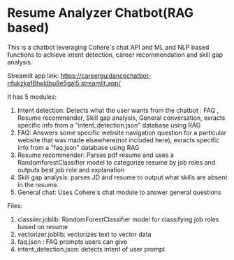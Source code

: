 # Resume Analyzer Chatbot(RAG based)

This is a chatbot leveraging Cohere's chat API and ML and NLP based functions to achieve intent detection, career recommendation and skill gap analysis.

Streamlit app link: https://careerguidancechatbot-nfukzkaf6twldbu9e5gaj5.streamlit.app/

It has 5 modules:
1. Intent detection: Detects what the user wants from the chatbot : FAQ , Resume recommender, Skill gap analysis, General conversation, exracts specific info from a "intent_detection.json" database using RAG
2. FAQ: Answers some specific website navigation question for a particular website that was made elsewhere(not included here), exracts specific info from a "faq.json" database using RAG
3. Resume recommender: Parses pdf resume and uses a RandomforestClassifier model to categorize resume by job roles and outputs best job role and explanation
4. Skill gap analysis: parses JD and resume to output what skills are absent in the resume.
5. General chat: Uses Cohere's chat module to answer general questions

Files:
1. classiier.joblib: RandomForestClassifier model for classifying job roles based on resume
2. vectorizer.joblib: vectorizes text to vector data
3. faq.json : FAQ prompts users can give
4. intent_detection.json: detects intent of user prompt
